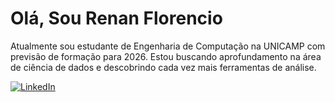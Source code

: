# Olá, Sou Renan Florencio 
Atualmente sou estudante de Engenharia de Computação na UNICAMP com previsão de formação para 2026.
Estou buscando aprofundamento na área de ciência de dados e descobrindo cada vez mais ferramentas de análise.

[![LinkedIn](https://img.shields.io/badge/linkedin-0E6305?style=for-the-badge&logo=Linkedin&logoColor=0E76A8)](www.linkedin.com/in/renan-florencio-29770a247)

